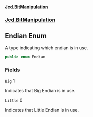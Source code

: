#### [Jcd.BitManipulation](index.md 'index')
### [Jcd.BitManipulation](Jcd.BitManipulation.md 'Jcd.BitManipulation')

## Endian Enum

A type indicating which endian is in use.

```csharp
public enum Endian
```
### Fields

<a name='Jcd.BitManipulation.Endian.Big'></a>

`Big` 1

Indicates that Big Endian is in use.

<a name='Jcd.BitManipulation.Endian.Little'></a>

`Little` 0

Indicates that Little Endian is in use.